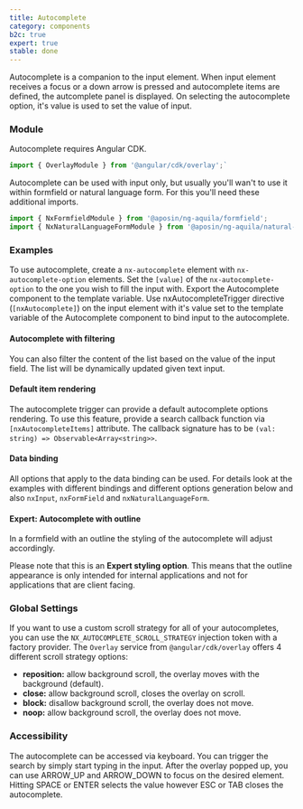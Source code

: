```yaml
---
title: Autocomplete
category: components
b2c: true
expert: true
stable: done
---
```


Autocomplete is a companion to the input element. When input element receives a focus or a down arrow is pressed and autocomplete items are defined, the autcomplete panel is displayed. On selecting the autocomplete option, it's value is used to set the value of input.

### Module

Autocomplete requires Angular CDK.

```ts
import { OverlayModule } from '@angular/cdk/overlay';`
```

Autocomplete can be used with input only, but usually you'll wan't to use it within formfield or natural language form. For this you'll need these additional imports.

```ts
import { NxFormfieldModule } from '@aposin/ng-aquila/formfield';
import { NxNaturalLanguageFormModule } from '@aposin/ng-aquila/natural-language-form';
```

### Examples

To use autocomplete, create a `nx-autocomplete` element with `nx-autocomplete-option` elements. Set the `[value]` of the `nx-autocomplete-option` to the one you wish to fill the input with. Export the Autocomplete component to the template variable. Use nxAutocompleteTrigger directive (`[nxAutocomplete]`) on the input element with it's value set to the template variable of the Autocomplete component to bind input to the autocomplete.

<!-- example(autocomplete-basic) -->

#### Autocomplete with filtering

You can also filter the content of the list based on the value of the input field. The list will be dynamically updated given text input.

<!-- example(autocomplete-filtering) -->

#### Default item rendering

The autocomplete trigger can provide a default autocomplete options rendering. To use this feature, provide a search callback function via `[nxAutocompleteItems]` attribute. The callback signature has to be `(val: string) => Observable<Array<string>>`.

<!-- example(autocomplete-default-rendering) -->

#### Data binding

All options that apply to the data binding can be used. For details look at the examples with different bindings and different options generation below and also `nxInput`, `nxFormField` and `nxNaturalLanguageForm`.

<!-- example(autocomplete-data-binding) -->

<div class="docs-expert-container">

#### Expert: Autocomplete with outline

In a formfield with an outline the styling of the autocomplete will adjust accordingly.

Please note that this is an **Expert styling option**. This means that the outline appearance is only intended for internal applications and not for applications that are client facing.

<!-- example(autocomplete-outline) -->

</div>

### Global Settings

If you want to use a custom scroll strategy for all of your autocompletes, you can use the `NX_AUTOCOMPLETE_SCROLL_STRATEGY` injection token with a factory provider. The `Overlay` service from `@angular/cdk/overlay` offers 4 different scroll strategy options:

-   **reposition:** allow background scroll, the overlay moves with the background (default).
-   **close:** allow background scroll, closes the overlay on scroll.
-   **block:** disallow background scroll, the overlay does not move.
-   **noop:** allow background scroll, the overlay does not move.

<!-- example(autocomplete-scroll-strategy-provider) -->

### Accessibility

The autocomplete can be accessed via keyboard. You can trigger the search by simply start typing in the input. After the overlay popped up, you can use ARROW_UP and ARROW_DOWN to focus on the desired element. Hitting SPACE or ENTER selects the value however ESC or TAB closes the autocomplete.
